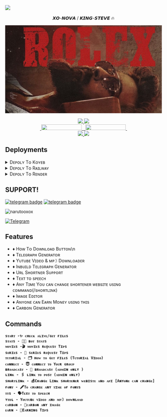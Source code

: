 <img src="https://user-images.githubusercontent.com/73097560/115834477-dbab4500-a447-11eb-908a-139a6edaec5c.gif">

<p align="center">𝙓𝙊-𝙉𝙊𝙑𝘼 / 𝙆𝙄𝙉𝙂-𝙎𝙏𝙀𝙑𝙀 🔥 </p>

<p align="center">
  <img src="assets/logo.jpg" alt="Rolex Logo">
</p>

<p align="center">
  <a href="https://www.python.org">
    <img src="http://ForTheBadge.com/images/badges/made-with-python.svg" width ="250">
  </a>
  <a href="https://t.me/RolexMoviesOXO">
    <img src="https://github.com/Enox5600/DQ-the-file-donor/assets/Novabotz.svg" width="250">
  </a><br>
  <a href="https://t.me/CodeXBotz">
    &nbsp;<img src="https://img.shields.io/badge/Code%20%F0%9D%95%8F%20Botz-Channel-blue?style=flat-square&logo=telegram" width="130" height="18">&nbsp;
  </a>
  <a href="https://t.me/codexbotzsupport">
    &nbsp;<img src="https://img.shields.io/badge/Code%20%F0%9D%95%8F%20Botz-Group-blue?style=flat-square&logo=telegram" width="130" height="18">&nbsp;
  </a>
  <br>
  <a href="https://github.com/CodeXBotz/File-Sharing-Bot/stargazers">
    <img src="https://img.shields.io/github/stars/CodeXBotz/File-Sharing-Bot?style=social">
  </a>
  <a href="https://github.com/CodeXBotz/File-Sharing-Bot/fork">
    <img src="https://img.shields.io/github/forks/CodeXBotz/File-Sharing-Bot?label=Fork&style=social">
  </a>  
</p>   

## Deployments

<details><summary>Dᴇᴘᴏʟʏ Tᴏ Kᴏʏᴇʙ</summary>
<p>
<br>
<a href="https://app.koyeb.com/deploy?type=git&repository=github.com/narutooxox/RolexTG">
  <img src="https://www.koyeb.com/static/images/deploy/button.svg" alt="deploy-to-koyeb">
  </a
  </p>
  <p>
</details>   
<details><summary>Dᴇᴘᴏʟʏ Tᴏ Rᴀɪʟᴡᴀʏ</summary>
<p>
<br>
<a href="https://railway.app/template/FNLGnU?referralCode=LqNBNz">
  <img src="https://railway.app/button.svg" alt="deploy-to-railway">
  </a>
  </p>
  </details>
<details><summary>Dᴇᴘᴏʟʏ Tᴏ Rᴇɴᴅᴇʀ</summary>
<p>
<br>
<a href="https://dashboard.render.com/blueprint/new?repo=https://github.com/narutooxox/RolexTG">
  <img src="https://render.com/images/deploy-to-render-button.svg" alt="deploy-to-render">
  </a>
  </p>
  <p>
</details>

## SUPPORT!

[![telegram badge](https://img.shields.io/badge/Telegram-Group-30302f?style=flat&logo=telegram)](https://t.me/+ZPpcbtCV204yYWU1)
[![telegram badge](https://img.shields.io/badge/Telegram-Channel-30302f?style=flat&logo=telegram)](https://t.me/RolexMoviesOXO)

<p align="left"> <img src="https://komarev.com/ghpvc/?username=narutooxox&label=Profile%20views&color=0e75b6&style=flat" alt="narutooxox" /> </p>
<p align="left"><a href="https://t.me/KingSteve1_Bot"><img title="Telegram" src="https://img.shields.io/static/v1?label=KING+STEVE&message=BOT&color=blue-green"></a> </p>

## Features

- ♦️ Hᴏᴡ Tᴏ Dᴏᴡɴʟᴏᴀᴅ Bᴜᴛᴛᴏɴ\n
- ♦️ Tᴇʟᴇɢʀᴀᴩʜ Gᴇɴᴇʀᴀᴛᴏʀ
- ♦️ Yᴜᴛᴜʙᴇ Vɪᴅᴇᴏ & ᴍᴘ𝟹 Dᴏᴡɴʟᴏᴀᴅᴇʀ
- ♦️ Iɴʙᴜɪʟᴅ Tᴇʟᴇɢʀᴀᴘʜ Gᴇɴᴇʀᴀᴛᴏʀ
- ♦️ Uʀʟ Sʜᴏʀᴛɴᴇʀ Sᴜᴘᴘᴏʀᴛ
- ♦️ Tᴇxᴛ ᴛᴏ sᴘᴇᴇᴄʜ
- ♦️ Aɴʏ Tɪᴍᴇ Yᴏᴜ ᴄᴀɴ ᴄʜᴀɴɢᴇ sʜᴏʀᴛᴇɴᴇʀ ᴡᴇʙsɪᴛᴇ ᴜsɪɴɢ ᴄᴏᴍᴍᴀɴᴅ(/sʜᴏʀᴛʟɪɴᴋ)
- ♦️ Iᴍᴀɢᴇ Eᴅɪᴛᴏʀ
- ♦️ Aɴʏᴏɴᴇ ᴄᴀɴ Eᴀʀɴ Mᴏɴᴇʏ ᴜsɪɴɢ ᴛʜɪs
- ♦️ Cᴀʀʙᴏɴ Gᴇɴᴇʀᴀᴛᴏʀ<b>
 


## Commands
```
sᴛᴀʀᴛ -✨ ᴄʜᴇᴄᴋ ᴀʟɪᴠᴇ/ɢᴇᴛ ғɪʟᴇs 
sᴛᴀᴛs - 👩‍💻 ʙᴏᴛ sᴛᴀᴛs
ᴍᴏᴠɪᴇs -🎬 ᴍᴏᴠɪᴇs ʀᴇǫᴜᴇsᴛ Tɪᴘs
sᴇʀɪᴇs - 🔖 sᴇʀɪᴇs ʀᴇǫᴜᴇsᴛ Tɪᴘs
ᴛᴜᴛᴏʀɪᴀʟ - 🗂 ʜᴏᴡ ᴛᴏ ɢᴇᴛ ғɪʟᴇs (Tᴜᴛᴏʀɪᴀʟ Vɪᴅᴇᴏ)
ᴄᴏɴɴᴇᴄᴛ - 😇 ᴄᴏɴɴᴇᴄᴛ ᴛᴏ Yᴏᴜʀ ɢʀᴏᴜᴘ
ʙʀᴏᴀᴅᴄᴀsᴛ - 🔮 ʙʀᴏᴀᴅᴄᴀsᴛ (ᴀᴅᴍɪɴ ᴏɴʟʏ )
ʟɪɴᴋ - 🖇 ʟɪɴᴋ ᴛᴏ ᴘᴏsᴛ (ᴀᴅᴍɪɴ ᴏɴʟʏ)
sʜᴏʀᴛʟɪɴᴋ - 💰Cʜᴀɴɢᴇ Lɪɴᴋ sʜᴏʀᴛᴇɴᴇʀ ᴡᴇʙɪsᴛᴇ ᴀɴᴅ ᴀᴘɪ [Aɴʏᴏɴᴇ ᴄᴀɴ ᴄʜᴀɴɢᴇ]
ғᴏɴᴛ - 🖋Tᴏ ᴄʜᴀɴɢᴇ ᴀɴʏ ᴛɪᴍᴇ ᴏғ ғᴏɴᴛs
ᴛᴛs - 🗣Tᴇxᴛ ᴛᴏ sᴘᴇᴇᴄʜ
ʏᴛᴅʟ - Yᴏᴜᴛᴜʙᴇ ᴠɪᴅᴇᴏ ᴀɴᴅ ᴍᴘ𝟹 ᴅᴏᴡɴʟᴏᴀᴅ
ᴄᴀʀʙᴏɴ - 📸ᴄᴀʀʙᴏɴ ᴀɴʏ ɪᴍᴀɢᴇ
ᴇᴀʀɴ - 💸Eᴀʀɴɪɴɢ Tɪᴘs

